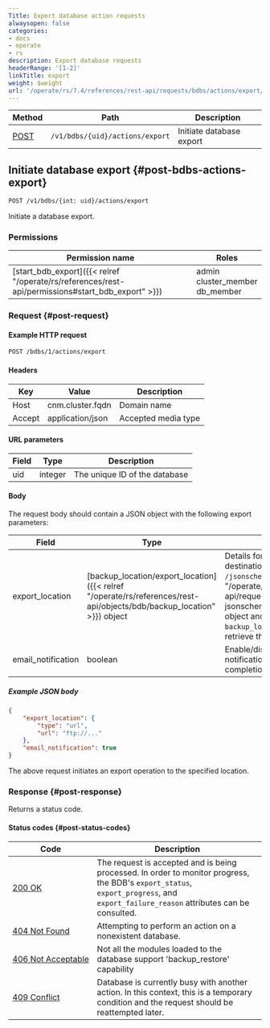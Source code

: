 ```yaml
---
Title: Export database action requests
alwaysopen: false
categories:
- docs
- operate
- rs
description: Export database requests
headerRange: '[1-2]'
linkTitle: export
weight: $weight
url: '/operate/rs/7.4/references/rest-api/requests/bdbs/actions/export/'
---
```


| Method | Path | Description |
|--------|------|-------------|
| [POST](#post-bdbs-actions-export) | `/v1/bdbs/{uid}/actions/export` | Initiate database export |

## Initiate database export {#post-bdbs-actions-export}

```sh
POST /v1/bdbs/{int: uid}/actions/export
```

Initiate a database export.

### Permissions

| Permission name | Roles |
|-----------------|-------|
| [start_bdb_export]({{< relref "/operate/rs/references/rest-api/permissions#start_bdb_export" >}}) | admin<br />cluster_member<br />db_member |

### Request {#post-request}

#### Example HTTP request

```sh
POST /bdbs/1/actions/export
```

#### Headers

| Key | Value | Description |
|-----|-------|-------------|
| Host | cnm.cluster.fqdn | Domain name |
| Accept | application/json | Accepted media type |


#### URL parameters

| Field | Type | Description |
|-------|------|-------------|
| uid | integer | The unique ID of the database |


#### Body

The request body should contain a JSON object with the following export parameters:

| Field | Type | Description |
|-------|------|-------------|
| export_location | [backup_location/export_location]({{< relref "/operate/rs/references/rest-api/objects/bdb/backup_location" >}}) object | Details for the export destination. Call [`GET /jsonschema`]({{< relref "/operate/rs/references/rest-api/requests/jsonschema#get-jsonschema" >}}) on the bdb object and review the `backup_location` field to retrieve the object's structure.  |
| email_notification | boolean | Enable/disable an email notification on export failure/ completion. (optional) |

##### Example JSON body

```json
{
    "export_location": {
        "type": "url",
        "url": "ftp://..."
    },
    "email_notification": true
}
```

The above request initiates an export operation to the specified location.

### Response {#post-response}

Returns a status code.

#### Status codes {#post-status-codes}

| Code | Description |
|------|-------------|
| [200 OK](http://www.w3.org/Protocols/rfc2616/rfc2616-sec10.html#sec10.2.1) | The request is accepted and is being processed. In order to monitor progress, the BDB's `export_status`, `export_progress`, and `export_failure_reason` attributes can be consulted. |
| [404 Not Found](http://www.w3.org/Protocols/rfc2616/rfc2616-sec10.html#sec10.4.5) | Attempting to perform an action on a nonexistent database. |
| [406&nbsp;Not&nbsp;Acceptable](http://www.w3.org/Protocols/rfc2616/rfc2616-sec10.html#sec10.4.7) | Not all the modules loaded to the database support 'backup_restore' capability |
| [409 Conflict](http://www.w3.org/Protocols/rfc2616/rfc2616-sec10.html#sec10.4.10) | Database is currently busy with another action. In this context, this is a temporary condition and the request should be reattempted later. |
